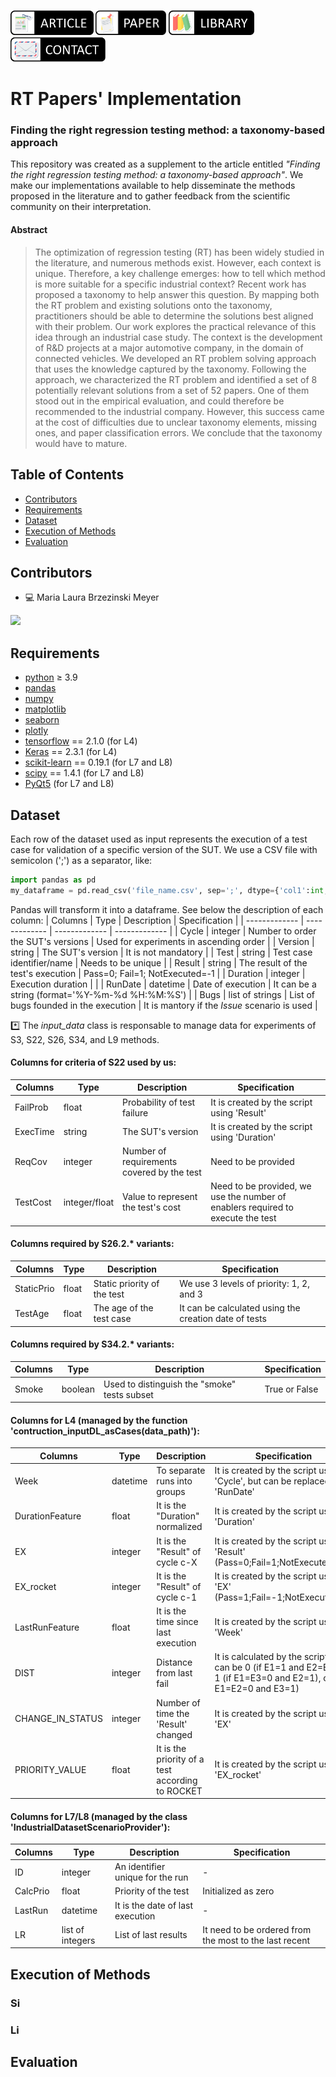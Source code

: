 [<img src="https://github.com/laurabrzmeyer/attachements/blob/main/article.png" height="40">]("add_targeting_to_the_article_latter") [<img src="https://github.com/laurabrzmeyer/attachements/blob/main/paper.png" height="40">](https://ieeexplore.ieee.org/document/10366626) [<img src="https://github.com/laurabrzmeyer/attachements/blob/main/library.png" height="40">](https://www.zotero.org/groups/5800690/rt_methods/library) [<img src="https://github.com/laurabrzmeyer/attachements/blob/main/contact.png" height="40">](mailto:laurabrzmeyer@gmail.com)

# RT Papers' Implementation

### Finding the right regression testing method: a taxonomy-based approach
This repository was created as a supplement to the article entitled *"Finding the right regression testing method: a taxonomy-based approach"*. We make our implementations available to help disseminate the methods proposed in the literature and to gather feedback from the scientific community on their interpretation.

#### Abstract
> The optimization of regression testing (RT) has been widely studied in the literature, and numerous methods exist. However, each context is unique. Therefore, a key challenge emerges: how to tell which method is more suitable for a specific industrial context? Recent work has proposed a taxonomy to help answer this question. By mapping both the RT problem and existing solutions onto the taxonomy, practitioners should be able to determine the solutions best aligned with their problem. Our work explores the practical relevance of this idea through an industrial case study.  The context is the development of R\&D projects at a major automotive company, in the domain of connected vehicles.  We developed an RT problem solving approach that uses the knowledge captured by the taxonomy. Following the approach, we characterized the RT problem and identified a set of 8 potentially relevant solutions from a set of 52 papers.   One of them stood out in the empirical evaluation, and could therefore be recommended to the industrial company. However, this success came at the cost of difficulties due to unclear taxonomy elements, missing ones, and  paper classification errors.  We conclude that the taxonomy would have to mature.

## Table of Contents
- [Contributors](#contributors)
- [Requirements](#requirements)
- [Dataset](#dataset)
- [Execution of Methods](#execution-of-methods)
- [Evaluation](#evaluation)

## Contributors
- :computer: Maria Laura Brzezinski Meyer
<a href="https://github.com/laurabrzmeyer/papers-implementation/graphs/contributors">
  <img src="https://contrib.rocks/image?repo=laurabrzmeyer/papers-implementation" />
</a>

## Requirements
- [python](https://www.python.org/downloads/) $\geq$ 3.9
- [pandas](https://pandas.pydata.org/docs/index.html) 
- [numpy](https://numpy.org/)
- [matplotlib](https://matplotlib.org/)
- [seaborn](https://seaborn.pydata.org/)
- [plotly](https://plotly.com/)
- [tensorflow](https://www.tensorflow.org/) == 2.1.0 (for L4)
- [Keras](https://keras.io/) == 2.3.1 (for L4)
- [scikit-learn](https://scikit-learn.org/stable/) == 0.19.1 (for L7 and L8)
- [scipy](https://scipy.org/) == 1.4.1 (for L7 and L8)
- [PyQt5](https://www.riverbankcomputing.com/software/pyqt/) (for L7 and L8)

## Dataset
Each row of the dataset used as input represents the execution of a test case for validation of a specific version of the SUT. We use a CSV file with semicolon (';') as a separator, like:
```python 
import pandas as pd
my_dataframe = pd.read_csv('file_name.csv', sep=';', dtype={'col1':int, 'col2':str})
```
Pandas will transform it into a dataframe. See below the description of each column:
| Columns | Type | Description | Specification |
| ------------- | ------------- | ------------- | ------------- |
| Cycle  | integer  | Number to order the SUT's versions | Used for experiments in ascending order |
| Version  | string  | The SUT's version | It is not mandatory | 
| Test  | string  | Test case identifier/name | Needs to be unique |
| Result  | string  | The result of the test's execution | Pass=0; Fail=1; NotExecuted=-1 |
| Duration | integer | Execution duration |  |
| RunDate | datetime | Date of execution | It can be a string (format='%Y-%m-%d %H:%M:%S') |
| Bugs | list of strings | List of bugs founded in the execution | It is mantory if the *Issue* scenario is used |

*️⃣ The *input_data* class is responsable to manage data for experiments of S3, S22, S26, S34, and L9 methods.

#### Columns for criteria of S22 used by us:
| Columns | Type | Description | Specification |
| ------------- | ------------- | ------------- | ------------- |
| FailProb  | float  | Probability of test failure | It is created by the script using 'Result' |
| ExecTime  | string  | The SUT's version | It is created by the script using 'Duration' | 
| ReqCov  | integer  | Number of requirements covered by the test | Need to be provided |
| TestCost | integer/float | Value to represent the test's cost | Need to be provided, we use the number of enablers required to execute the test |

#### Columns required by S26.2.* variants:
| Columns | Type | Description | Specification |
| ------------- | ------------- | ------------- | ------------- |
| StaticPrio  | float  | Static priority of the test | We use 3 levels of priority: 1, 2, and 3 |
| TestAge  | float  | The age of the test case | It can be calculated using the creation date of tests | 

#### Columns required by S34.2.* variants:
| Columns | Type | Description | Specification |
| ------------- | ------------- | ------------- | ------------- |
| Smoke  | boolean  | Used to distinguish the "smoke" tests subset | True or False |

#### Columns for L4 (managed by the function 'contruction_inputDL_asCases(data_path)'):
| Columns | Type | Description | Specification |
| ------------- | ------------- | ------------- | ------------- |
| Week  | datetime  | To separate runs into groups | It is created by the script using 'Cycle', but can be replaced by 'RunDate' |
| DurationFeature  | float  | It is the "Duration" normalized | It is created by the script using 'Duration' | 
| EX  | integer  | It is the "Result" of cycle c-X | It is created by the script using 'Result' (Pass=0;Fail=1;NotExecuted=-1) |
| EX_rocket  | integer  | It is the "Result" of cycle c-1 | It is created by the script using 'EX' (Pass=1;Fail=-1;NotExecuted=0) |
| LastRunFeature  | float  | It is the time since last execution | It is created by the script using 'Week' |
| DIST | integer | Distance from last fail | It is calculated by the script and can be 0 (if E1=1 and E2=E3=0), 1 (if E1=E3=0 and E2=1), or 2 (if E1=E2=0 and E3=1) |
| CHANGE_IN_STATUS  | integer  | Number of time the 'Result' changed | It is created by the script using 'EX' |
| PRIORITY_VALUE  | float  | It is the priority of a test according to ROCKET | It is created by the script using 'EX_rocket' |

#### Columns for L7/L8 (managed by the class 'IndustrialDatasetScenarioProvider'):
| Columns | Type | Description | Specification |
| ------------- | ------------- | ------------- | ------------- |
| ID  | integer  | An identifier unique for the run | - |
| CalcPrio  | float  | Priority of the test | Initialized as zero | 
| LastRun  | datetime  | It is the date of last execution | - |
| LR  | list of integers  | List of last results | It need to be ordered from the most to the last recent |

## Execution of Methods 

### Si

### Li

## Evaluation
